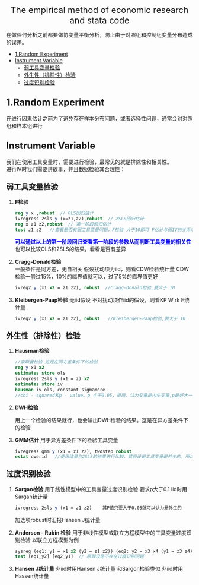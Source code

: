 <!-- <style>
@page {
    size: A4;
    margin: 20mm;
}
body {
    font-family: Arial, sans-serif;
    font-size: 10pt;
    line-height: 1.5;
}
</style> -->

<div align="center"  style="font-size:23px;">The empirical method of economic research and stata code</div>

在做任何分析之前都要做协变量平衡分析，防止由于对照组和控制组变量分布造成的误差。
- [1.Random Experiment](#1random-experiment)
- [Instrument Variable](#instrument-variable)
  - [弱工具变量检验](#弱工具变量检验)
  - [外生性（排除性）检验](#外生性排除性检验)
  - [过度识别检验](#过度识别检验)

## <div style="font-size:25px;">1.Random Experiment</div>

在进行因果估计之前为了避免存在样本分布问题，或者选择性问题，通常会对对照组和样本组进行




## <div style="font-size:25px;">Instrument Variable</div>

我们在使用工具变量时，需要进行检验，最常见的就是排除性和相关性。  
进行IV时我们需要讲故事，并且数据检验其合理性：

### <div style="font-size:20px;">弱工具变量检验</div>

1. **F检验**
   
    ```stata
    reg y x ,robust  // OLS回归估计
    ivregress 2sls y (x=z1,z2),robust  // 2SLS回归估计   
    reg x z1 z2,robust  // 第一阶段回归估计
    test z1 z2   //查看是否有弱工具变量问题，F检验 大于10即可 F估计与弱IV的关系来自于causal inference
    ```
    <div style="color:blue;"><b>可以通过以上的第一阶段回归查看第一阶段的参数从而判断工具变量的相关性</b></div>  
    也可以比较OLS和2SLS的结果，看看是否有差异

2. **Cragg-Donald检验**  
   一般条件是同方差，无自相关 假设扰动项为iid，则看CDW检验统计量
    CDW检验一般过15%，10%的临界值就可以，过了5%的临界值更好
    ```stata
    ivreg2 y (x1 x2 = z1 z2), robust  //Cragg-Donald检验,要大于 10
    ```

3. **Kleibergen-Paap检验** 无iid假设  不对扰动项作iid的假设，则看KP W rk F统计量
    
    ```stata
    ivreg2 y (x1 x2 = z1 z2), robust   //Kleibergen-Paap检验,要大于 10
    ```

### <div style="font-size:20px;">外生性（排除性）检验</div>

1. **Hausman检验**  

    ```stata
    //豪斯曼检验 这是在同方差条件下的检验
    reg y x1 x2
    estimates store ols
    ivregress 2sls y (x1 = z) x2
    estimates store iv
    hausman iv ols, constant sigmamore
    //chi - squared和p - value。p 小于0.05，拒原，认为变量是内生变量,p最好大一点
    ```

2. **DWH检验**  

    用上一个检验的结果就行，也会输出DWH检验的结果。这是在异方差条件下的检验

3. **GMM估计**     用于异方差条件下的检验工具变量
    
    ```stata
    ivregress gmm y (x1 = z1 z2), twostep robust     
    estat overid   //使用结果与2SLS的结果进行比较，其假设是工具变量是外生的，所以结果相似就可以认为是外生的，也可以通过hassen J值  其P值只要大于0.05就可以认为是外生的
    ```

### <div style="font-size:20px;">过度识别检验</div>

1. **Sargan检验**  用于线性模型中的工具变量过度识别检验 要求p大于0.1  iid时用Sargan统计量

    ```stata
    ivregress 2sls y (x1 = z1 z2)    其P值只要大于0.05就可以认为是外生的
    ```  
    加选项robust时汇报Hansen J统计量  

2. **Anderson - Rubin 检验**  用于非线性模型或联立方程模型中的工具变量过度识别检验
    以联立方程模型为例

    ```stata
    sysreg (eq1: y1 = x1 x2 (y2 = z1 z2)) (eq2: y2 = x3 x4 (y1 = z3 z4))
    test [eq1_y2] [eq2_y1]  // 原假设是不存在过度识别问题
    ```
3. **Hansen J统计量**     非iid时用Hansen J统计量
   和Sargon检验类似 非iid时用Hassen统计量